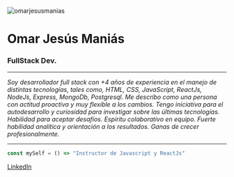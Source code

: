 ![omarjesusmanias](https://avatars.githubusercontent.com/u/100287962?s=96&v=4)

# Omar Jesús Maniás 

### FullStack Dev.

---

_Soy desarrollador full stack con +4 años de experiencia en el manejo de distintas tecnologías, tales como, HTML, CSS, JavaScript, ReactJs, NodeJs, Express, MongoDb, Postgresql. 
Me describo como una persona con actitud proactiva y muy flexible a los cambios. Tengo iniciativa para el autodesarrollo y curiosidad para investigar sobre las últimas tecnologías. Habilidad para aceptar desafíos. Espíritu colaborativo en equipo. Fuerte habilidad analítica y orientación a los resultados. Ganas de crecer profesionalmente._

---

```js
const mySelf = () => "Instructor de Javascript y ReactJs"

```

[LinkedIn](https://www.linkedin.com/in/omar-jesus-manias?lipi=urn%3Ali%3Apage%3Ad_flagship3_profile_view_base_contact_details%3BuGWnpT7aReGmqtXADSfyAA%3D%3D)
